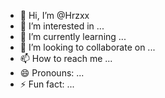 - 👋 Hi, I’m @Hrzxx
- 👀 I’m interested in ...
- 🌱 I’m currently learning ...
- 💞️ I’m looking to collaborate on ...
- 📫 How to reach me ...
- 😄 Pronouns: ...
- ⚡ Fun fact: ...

<!--- my insta ....
avi...♡
Hrzxx/Hrzxx is a ✨ special ✨ repository because its `README.md` (this file) appears on your GitHub profile.
You can click the Preview link to take a look at your changes.
--->
